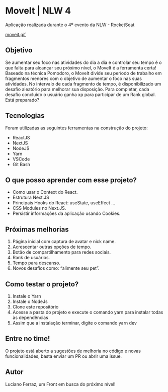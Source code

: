 # MoveIt | NLW 4
Aplicação realizada durante o 4º evento da NLW - RocketSeat

[moveit.gif](https://github.com/LferrazCoelho/MoveIt-NLW4/blob/main/moveit.gif)

## Objetivo
Se aumentar seu foco nas atividades do dia a dia e controlar seu tempo é o que falta para alcançar seu próximo nível, 
o MoveIt é a ferramenta certa! Baseado na técnica Pomodoro, o MoveIt divide seu período de trabalho em fragmentos menores 
com o objetivo de aumentar o foco nas suas atividades. No intervalo de cada fragmento de tempo, é disponibilizado um desafio 
aleatório para melhorar sua disposição. Para completar, cada desafio concluído o usuário ganha xp para participar de um Rank global. Está preparado?

## Tecnologias
Foram utilizadas as seguintes ferramentas na construção do projeto:
* ReactJS
* NextJS
* NodeJS
* Yarn
* VSCode
* Git Bash

## O que posso aprender com esse projeto?
* Como usar o Context do React.
* Estrutura Next.JS
* Principais Hooks do React: useState, useEffect ...
* CSS Modules no Next.JS.
* Persistir informações da aplicação usando Cookies.

## Próximas melhorias
1. Página inicial com captura de avatar e nick name.
2. Acrescentar outras opções de tempo.
3. Botão de compartilhamento para redes sociais.
4. Rank de usuários.
5. Tempo para descanso.
6. Novos desafios como: “alimente seu pet”.

## Como testar o projeto?
1. Instale o Yarn
2. Instale o NodeJs
3. Clone este repositório
4. Acesse a pasta do projeto e execute o comando yarn para instalar todas às dependências
5. Assim que a instalação terminar, digite o comando yarn dev

## Entre no time!
O projeto está aberto a sugestões de melhoria no código e novas funcionalidades, basta enviar um PR ou abrir uma issue.

## Autor
Luciano Ferraz, um Front em busca do próximo nível!
